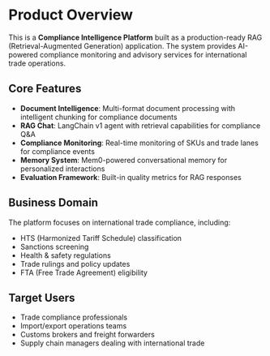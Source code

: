 # Product Overview

This is a **Compliance Intelligence Platform** built as a production-ready RAG (Retrieval-Augmented Generation) application. The system provides AI-powered compliance monitoring and advisory services for international trade operations.

## Core Features

- **Document Intelligence**: Multi-format document processing with intelligent chunking for compliance documents
- **RAG Chat**: LangChain v1 agent with retrieval capabilities for compliance Q&A
- **Compliance Monitoring**: Real-time monitoring of SKUs and trade lanes for compliance events
- **Memory System**: Mem0-powered conversational memory for personalized interactions
- **Evaluation Framework**: Built-in quality metrics for RAG responses

## Business Domain

The platform focuses on international trade compliance, including:
- HTS (Harmonized Tariff Schedule) classification
- Sanctions screening
- Health & safety regulations
- Trade rulings and policy updates
- FTA (Free Trade Agreement) eligibility

## Target Users

- Trade compliance professionals
- Import/export operations teams
- Customs brokers and freight forwarders
- Supply chain managers dealing with international trade